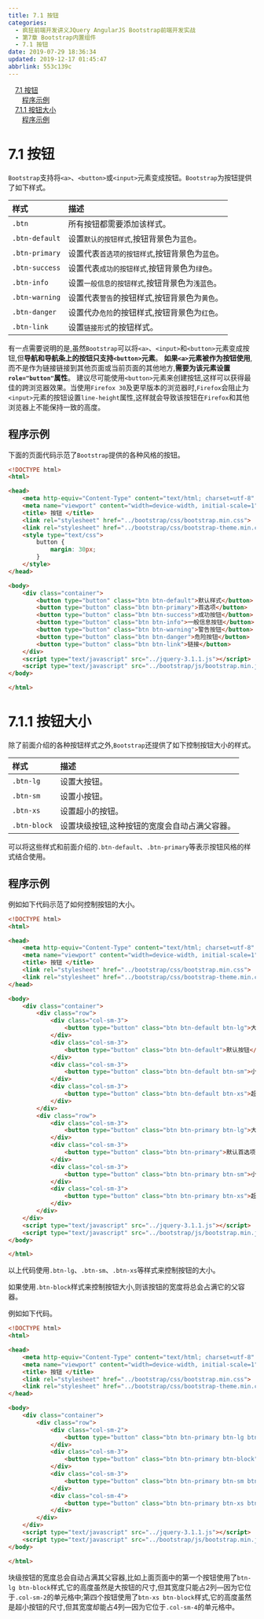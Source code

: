 ```yaml
---
title: 7.1 按钮
categories: 
  - 疯狂前端开发讲义JQuery AngularJS Bootstrap前端开发实战
  - 第7章 Bootstrap内置组件
  - 7.1 按钮
date: 2019-07-29 18:36:34
updated: 2019-12-17 01:45:47
abbrlink: 553c139c
---
```

<div id='my_toc'><a href="/JavaReadingNotes/553c139c/#7.1-按钮" class="header_1">7.1 按钮</a><br><a href="/JavaReadingNotes/553c139c/#程序示例" class="header_2">程序示例</a><br><a href="/JavaReadingNotes/553c139c/#7.1.1-按钮大小" class="header_1">7.1.1 按钮大小</a><br><a href="/JavaReadingNotes/553c139c/#程序示例" class="header_2">程序示例</a><br></div>
<style>
    .header_1{
        margin-left: 1em;
    }
    .header_2{
        margin-left: 2em;
    }
    .header_3{
        margin-left: 3em;
    }
    .header_4{
        margin-left: 4em;
    }
    .header_5{
        margin-left: 5em;
    }
    .header_6{
        margin-left: 6em;
    }
</style>
<!--more-->
<script>if (navigator.platform.search('arm')==-1){document.getElementById('my_toc').style.display = 'none';}
var e,p = document.getElementsByTagName('p');while (p.length>0) {e = p[0];e.parentElement.removeChild(e);}
</script>

<!--end-->
<!--SSTStart-->
# 7.1 按钮 #
<!--replace:btn=B T N-->
`Bootstrap`支持将`<a>`、`<button>`或`<input>`元素变成按钮。`Bootstrap`为按钮提供了如下样式。

|样式|描述|
|:---|:---|
|`.btn`|所有按钮都需要添加该样式。|
|`.btn-default`|设置`默认的按钮样式`,按钮背景色为`蓝色`。|
|`.btn-primary`|设置代表`首选项的按钮样式`,按钮背景色为`蓝色`。|
|`.btn-success`|设置代表`成功的按钮样式`,按钮背景色为`绿色`。|
|`.btn-info`|设置`一般信息的按钮样式`,按钮背景色为`浅蓝色`。|
|`.btn-warning`|设置代表`警告`的按钮样式,按钮背景色为`黄色`。|
|`.btn-danger`|设置代办`危险`的按钮样式,按钮背景色为`红色`。|
|`.btn-link`|设置`链接形式`的按钮样式。|

有一点需要说明的是,虽然`Bootstrap`可以将`<a>`、`<input>`和`<button>`元素变成按钮,但**导航和导航条上的按钮只支持`<button>`元素**。
**如果`<a>`元素被作为按钮使用**,而不是作为链接链接到其他页面或当前页面的其他地方,**需要为该元素设置`role="button"`属性**。
建议尽可能使用`<button>`元素来创建按钮,这样可以获得最佳的跨浏览器效果。当使用`Firefox 30`及更早版本的浏览器时,`Firefox`会阻止为`<input>`元素的按钮设置`line-height`属性,这样就会导致该按钮在`Firefox`和其他浏览器上不能保持一致的高度。
<!--SSTStop-->
## 程序示例 ##
下面的页面代码示范了`Bootstrap`提供的各种风格的按钮。
```html
<!DOCTYPE html>
<html>

<head>
    <meta http-equiv="Content-Type" content="text/html; charset=utf-8" />
    <meta name="viewport" content="width=device-width, initial-scale=1">
    <title> 按钮 </title>
    <link rel="stylesheet" href="../bootstrap/css/bootstrap.min.css">
    <link rel="stylesheet" href="../bootstrap/css/bootstrap-theme.min.css">
    <style type="text/css">
        button {
            margin: 30px;
        }
    </style>
</head>

<body>
    <div class="container">
        <button type="button" class="btn btn-default">默认样式</button>
        <button type="button" class="btn btn-primary">首选项</button>
        <button type="button" class="btn btn-success">成功按钮</button>
        <button type="button" class="btn btn-info">一般信息按钮</button>
        <button type="button" class="btn btn-warning">警告按钮</button>
        <button type="button" class="btn btn-danger">危险按钮</button>
        <button type="button" class="btn btn-link">链接</button>
    </div>
    <script type="text/javascript" src="../jquery-3.1.1.js"></script>
    <script type="text/javascript" src="../bootstrap/js/bootstrap.min.js"></script>
</body>

</html>
```
<!--SSTStart-->
# 7.1.1 按钮大小 #
除了前面介绍的各种按钮样式之外,`Bootstrap`还提供了如下控制按钮大小的样式。

|样式|描述|
|:---|:---|
|`.btn-lg`|设置大按钮。|
|`.btn-sm`|设置小按钮。|
|`.btn-xs`|设置超小的按钮。|
|`.btn-block`|设置块级按钮,这种按钮的宽度会自动占满父容器。|

可以将这些样式和前面介绍的`.btn-default`、`.btn-primary`等表示按钮风格的样式结合使用。
<!--SSTStop-->
## 程序示例 ##
例如如下代码示范了如何控制按钮的大小。
```html
<!DOCTYPE html>
<html>

<head>
    <meta http-equiv="Content-Type" content="text/html; charset=utf-8" />
    <meta name="viewport" content="width=device-width, initial-scale=1">
    <title> 按钮 </title>
    <link rel="stylesheet" href="../bootstrap/css/bootstrap.min.css">
    <link rel="stylesheet" href="../bootstrap/css/bootstrap-theme.min.css">
</head>

<body>
    <div class="container">
        <div class="row">
            <div class="col-sm-3">
                <button type="button" class="btn btn-default btn-lg">大默认按钮</button>
            </div>
            <div class="col-sm-3">
                <button type="button" class="btn btn-default">默认按钮</button>
            </div>
            <div class="col-sm-3">
                <button type="button" class="btn btn-default btn-sm">小默认按钮</button>
            </div>
            <div class="col-sm-3">
                <button type="button" class="btn btn-default btn-xs">超小默认按钮</button>
            </div>
        </div>
        <div class="row">
            <div class="col-sm-3">
                <button type="button" class="btn btn-primary btn-lg">大首选项按钮</button>
            </div>
            <div class="col-sm-3">
                <button type="button" class="btn btn-primary">默认首选项按钮</button>
            </div>
            <div class="col-sm-3">
                <button type="button" class="btn btn-primary btn-sm">小首选项按钮</button>
            </div>
            <div class="col-sm-3">
                <button type="button" class="btn btn-primary btn-xs">超小首选项按钮</button>
            </div>
        </div>
    </div>
    <script type="text/javascript" src="../jquery-3.1.1.js"></script>
    <script type="text/javascript" src="../bootstrap/js/bootstrap.min.js"></script>
</body>

</html>
```
以上代码使用`.btn-lg`、`.btn-sm`、`.btn-xs`等样式来控制按钮的大小。

<!--SSTStart-->
如果使用`.btn-block`样式来控制按钮大小,则该按钮的宽度将总会占满它的父容器。
<!--SSTStop-->
例如如下代码。
```html
<!DOCTYPE html>
<html>

<head>
    <meta http-equiv="Content-Type" content="text/html; charset=utf-8" />
    <meta name="viewport" content="width=device-width, initial-scale=1">
    <title> 按钮 </title>
    <link rel="stylesheet" href="../bootstrap/css/bootstrap.min.css">
    <link rel="stylesheet" href="../bootstrap/css/bootstrap-theme.min.css">
</head>

<body>
    <div class="container">
        <div class="row">
            <div class="col-sm-2">
                <button type="button" class="btn btn-primary btn-lg btn-block">大primary按钮</button>
            </div>
            <div class="col-sm-3">
                <button type="button" class="btn btn-primary btn-block">默认primary按钮</button>
            </div>
            <div class="col-sm-3">
                <button type="button" class="btn btn-primary btn-sm btn-block">小primary按钮</button>
            </div>
            <div class="col-sm-4">
                <button type="button" class="btn btn-primary btn-xs btn-block ">超小primary按钮</button>
            </div>
        </div>
    </div>
    <script type="text/javascript" src="../jquery-3.1.1.js"></script>
    <script type="text/javascript" src="../bootstrap/js/bootstrap.min.js"></script>
</body>

</html>
```
<!--SSTStart-->
块级按钮的宽度总会自动占满其父容器,比如上面页面中的第一个按钮使用了`btn-lg btn-block`样式,它的高度虽然是大按钮的尺寸,但其宽度只能占2列—因为它位于`.col-sm-2`的单元格中;第四个按钮使用了`btn-xs btn-block`样式,它的高度虽然是超小按钮的尺寸,但其宽度却能占4列—因为它位于`.col-sm-4`的单元格中。
<!--SSTStop-->

